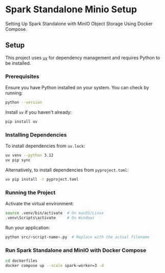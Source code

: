 # Spark Standalone Minio Setup

Setting Up Spark Standalone with MinIO Object Storage Using Docker Compose.

## Setup

This project uses [`uv`](https://github.com/astral-sh/uv) for dependency management and requires Python to be installed.

### Prerequisites

Ensure you have Python installed on your system. You can check by running:

```sh
python --version
```

Install `uv` if you haven't already:

```sh
pip install uv
```

### Installing Dependencies

To install dependencies from `uv.lock`:

```sh
uv venv --python 3.12
uv pip sync
```

Alternatively, to install dependencies from `pyproject.toml`:

```sh
uv pip install -r pyproject.toml
```

### Running the Project

Activate the virtual environment:

```sh
source .venv/bin/activate  # On macOS/Linux
.venv\Scripts\activate     # On Windows
```

Run your application:

```sh
python src/<script-name>.py  # Replace with the actual filename
```

### Run Spark Standalone and MinIO with Docker Compose

```sh
cd dockerfiles
docker compose up --scale spark-worker=3 -d
```

